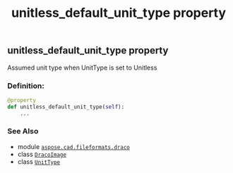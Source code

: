 ﻿---
title: unitless_default_unit_type property
second_title: Aspose.CAD for Python via .NET API References
description: 
type: docs
weight: 220
url: /python-net/aspose.cad.fileformats.draco/dracoimage/unitless_default_unit_type/
is_root: false
---

## unitless_default_unit_type property


Assumed unit type when UnitType is set to Unitless
### Definition:
```python
@property
def unitless_default_unit_type(self):
    ...
```

### See Also
* module [`aspose.cad.fileformats.draco`](../../)
* class [`DracoImage`](/cad/python-net/aspose.cad.fileformats.draco/dracoimage)
* class [`UnitType`](/cad/python-net/aspose.cad.imageoptions/unittype)

